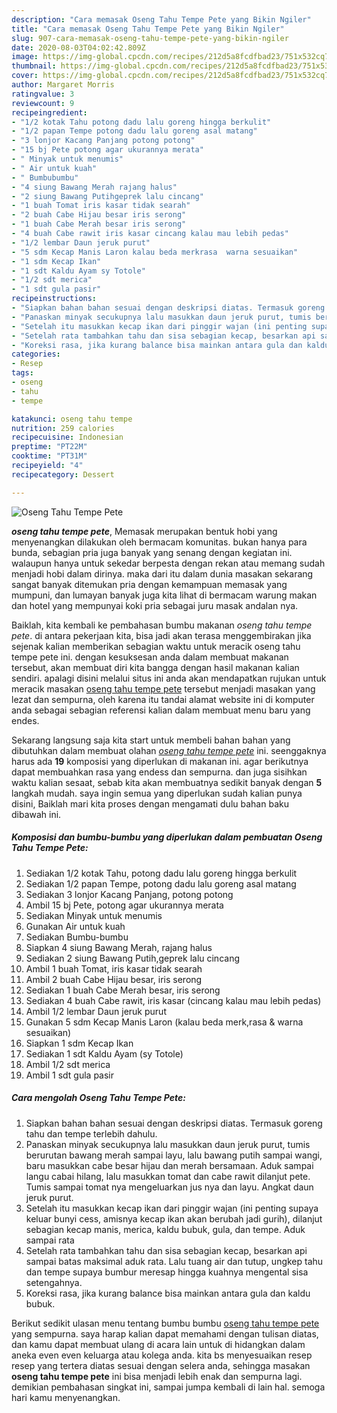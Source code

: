 ```yaml
---
description: "Cara memasak Oseng Tahu Tempe Pete yang Bikin Ngiler"
title: "Cara memasak Oseng Tahu Tempe Pete yang Bikin Ngiler"
slug: 907-cara-memasak-oseng-tahu-tempe-pete-yang-bikin-ngiler
date: 2020-08-03T04:02:42.809Z
image: https://img-global.cpcdn.com/recipes/212d5a8fcdfbad23/751x532cq70/oseng-tahu-tempe-pete-foto-resep-utama.jpg
thumbnail: https://img-global.cpcdn.com/recipes/212d5a8fcdfbad23/751x532cq70/oseng-tahu-tempe-pete-foto-resep-utama.jpg
cover: https://img-global.cpcdn.com/recipes/212d5a8fcdfbad23/751x532cq70/oseng-tahu-tempe-pete-foto-resep-utama.jpg
author: Margaret Morris
ratingvalue: 3
reviewcount: 9
recipeingredient:
- "1/2 kotak Tahu potong dadu lalu goreng hingga berkulit"
- "1/2 papan Tempe potong dadu lalu goreng asal matang"
- "3 lonjor Kacang Panjang potong potong"
- "15 bj Pete potong agar ukurannya merata"
- " Minyak untuk menumis"
- " Air untuk kuah"
- " Bumbubumbu"
- "4 siung Bawang Merah rajang halus"
- "2 siung Bawang Putihgeprek lalu cincang"
- "1 buah Tomat iris kasar tidak searah"
- "2 buah Cabe Hijau besar iris serong"
- "1 buah Cabe Merah besar iris serong"
- "4 buah Cabe rawit iris kasar cincang kalau mau lebih pedas"
- "1/2 lembar Daun jeruk purut"
- "5 sdm Kecap Manis Laron kalau beda merkrasa  warna sesuaikan"
- "1 sdm Kecap Ikan"
- "1 sdt Kaldu Ayam sy Totole"
- "1/2 sdt merica"
- "1 sdt gula pasir"
recipeinstructions:
- "Siapkan bahan bahan sesuai dengan deskripsi diatas. Termasuk goreng tahu dan tempe terlebih dahulu."
- "Panaskan minyak secukupnya lalu masukkan daun jeruk purut, tumis berurutan bawang merah sampai layu, lalu bawang putih sampai wangi, baru masukkan cabe besar hijau dan merah bersamaan. Aduk sampai langu cabai hilang, lalu masukkan tomat dan cabe rawit dilanjut pete. Tumis sampai tomat nya mengeluarkan jus nya dan layu. Angkat daun jeruk purut."
- "Setelah itu masukkan kecap ikan dari pinggir wajan (ini penting supaya keluar bunyi cess, amisnya kecap ikan akan berubah jadi gurih), dilanjut sebagian kecap manis, merica, kaldu bubuk, gula, dan tempe. Aduk sampai rata"
- "Setelah rata tambahkan tahu dan sisa sebagian kecap, besarkan api sampai batas maksimal aduk rata. Lalu tuang air dan tutup, ungkep tahu dan tempe supaya bumbur meresap hingga kuahnya mengental sisa setengahnya."
- "Koreksi rasa, jika kurang balance bisa mainkan antara gula dan kaldu bubuk."
categories:
- Resep
tags:
- oseng
- tahu
- tempe

katakunci: oseng tahu tempe 
nutrition: 259 calories
recipecuisine: Indonesian
preptime: "PT22M"
cooktime: "PT31M"
recipeyield: "4"
recipecategory: Dessert

---
```



![Oseng Tahu Tempe Pete](https://img-global.cpcdn.com/recipes/212d5a8fcdfbad23/751x532cq70/oseng-tahu-tempe-pete-foto-resep-utama.jpg)

<b><i>oseng tahu tempe pete</i></b>, Memasak merupakan bentuk hobi yang menyenangkan dilakukan oleh bermacam komunitas. bukan hanya para bunda, sebagian pria juga banyak yang senang dengan kegiatan ini. walaupun hanya untuk sekedar berpesta dengan rekan atau memang sudah menjadi hobi dalam dirinya. maka dari itu dalam dunia masakan sekarang sangat banyak ditemukan pria dengan kemampuan memasak yang mumpuni, dan lumayan banyak juga kita lihat di bermacam warung makan dan hotel yang mempunyai koki pria sebagai juru masak andalan nya.

Baiklah, kita kembali ke pembahasan bumbu makanan <i>oseng tahu tempe pete</i>. di antara pekerjaan kita, bisa jadi akan terasa menggembirakan jika sejenak kalian memberikan sebagian waktu untuk meracik oseng tahu tempe pete ini. dengan kesuksesan anda dalam membuat makanan tersebut, akan membuat diri kita bangga dengan hasil makanan kalian sendiri. apalagi disini melalui situs ini anda akan mendapatkan rujukan untuk meracik masakan <u>oseng tahu tempe pete</u> tersebut menjadi masakan yang lezat dan sempurna, oleh karena itu tandai alamat website ini di komputer anda sebagai sebagian referensi kalian dalam membuat menu baru yang endes.




Sekarang langsung saja kita start untuk membeli bahan bahan yang dibutuhkan dalam membuat olahan <u><i>oseng tahu tempe pete</i></u> ini. seenggaknya harus ada <b>19</b> komposisi yang diperlukan di makanan ini. agar berikutnya dapat membuahkan rasa yang endess dan sempurna. dan juga sisihkan waktu kalian sesaat, sebab kita akan membuatnya sedikit banyak dengan <b>5</b> langkah mudah. saya ingin semua yang diperlukan sudah kalian punya disini, Baiklah mari kita proses dengan mengamati dulu bahan baku dibawah ini.

<!--inarticleads1-->

##### Komposisi dan bumbu-bumbu yang diperlukan dalam pembuatan Oseng Tahu Tempe Pete:

1. Sediakan 1/2 kotak Tahu, potong dadu lalu goreng hingga berkulit
1. Sediakan 1/2 papan Tempe, potong dadu lalu goreng asal matang
1. Sediakan 3 lonjor Kacang Panjang, potong potong
1. Ambil 15 bj Pete, potong agar ukurannya merata
1. Sediakan  Minyak untuk menumis
1. Gunakan  Air untuk kuah
1. Sediakan  Bumbu-bumbu
1. Siapkan 4 siung Bawang Merah, rajang halus
1. Sediakan 2 siung Bawang Putih,geprek lalu cincang
1. Ambil 1 buah Tomat, iris kasar tidak searah
1. Ambil 2 buah Cabe Hijau besar, iris serong
1. Sediakan 1 buah Cabe Merah besar, iris serong
1. Sediakan 4 buah Cabe rawit, iris kasar (cincang kalau mau lebih pedas)
1. Ambil 1/2 lembar Daun jeruk purut
1. Gunakan 5 sdm Kecap Manis Laron (kalau beda merk,rasa &amp; warna sesuaikan)
1. Siapkan 1 sdm Kecap Ikan
1. Sediakan 1 sdt Kaldu Ayam (sy Totole)
1. Ambil 1/2 sdt merica
1. Ambil 1 sdt gula pasir




<!--inarticleads2-->

##### Cara mengolah Oseng Tahu Tempe Pete:

1. Siapkan bahan bahan sesuai dengan deskripsi diatas. Termasuk goreng tahu dan tempe terlebih dahulu.
1. Panaskan minyak secukupnya lalu masukkan daun jeruk purut, tumis berurutan bawang merah sampai layu, lalu bawang putih sampai wangi, baru masukkan cabe besar hijau dan merah bersamaan. Aduk sampai langu cabai hilang, lalu masukkan tomat dan cabe rawit dilanjut pete. Tumis sampai tomat nya mengeluarkan jus nya dan layu. Angkat daun jeruk purut.
1. Setelah itu masukkan kecap ikan dari pinggir wajan (ini penting supaya keluar bunyi cess, amisnya kecap ikan akan berubah jadi gurih), dilanjut sebagian kecap manis, merica, kaldu bubuk, gula, dan tempe. Aduk sampai rata
1. Setelah rata tambahkan tahu dan sisa sebagian kecap, besarkan api sampai batas maksimal aduk rata. Lalu tuang air dan tutup, ungkep tahu dan tempe supaya bumbur meresap hingga kuahnya mengental sisa setengahnya.
1. Koreksi rasa, jika kurang balance bisa mainkan antara gula dan kaldu bubuk.




Berikut sedikit ulasan menu tentang bumbu bumbu <u>oseng tahu tempe pete</u> yang sempurna. saya harap kalian dapat memahami dengan tulisan diatas, dan kamu dapat membuat ulang di acara lain untuk di hidangkan dalam aneka even even keluarga atau kolega anda. kita bs menyesuaikan resep resep yang tertera diatas sesuai dengan selera anda, sehingga masakan <b>oseng tahu tempe pete</b> ini bisa menjadi lebih enak dan sempurna lagi. demikian pembahasan singkat ini, sampai jumpa kembali di lain hal. semoga hari kamu menyenangkan.
